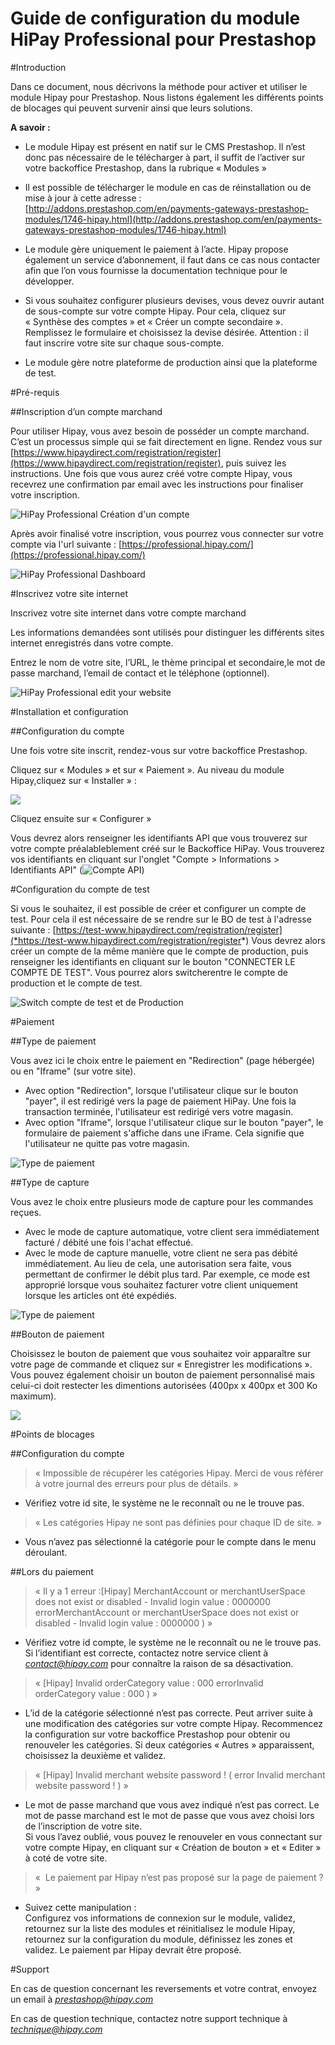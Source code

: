 # Guide de configuration du module HiPay Professional pour Prestashop


#Introduction

Dans ce document, nous décrivons la méthode pour activer et utiliser le module Hipay pour Prestashop. Nous listons également les différents points de blocages qui peuvent survenir ainsi que leurs solutions.

**A savoir :**

-   Le module Hipay est présent en natif sur le CMS Prestashop. Il n’est
    donc pas nécessaire de le télécharger à part, il suffit de l’activer
    sur votre backoffice Prestashop, dans la rubrique « Modules »

-   Il est possible de télécharger le module en cas de réinstallation ou
    de mise à jour à cette adresse :
    [http://addons.prestashop.com/en/payments-gateways-prestashop-modules/1746-hipay.html](http://addons.prestashop.com/en/payments-gateways-prestashop-modules/1746-hipay.html)

-   Le module gère uniquement le paiement à l’acte. Hipay propose
    également un service d’abonnement, il faut dans ce cas nous
    contacter afin que l’on vous fournisse la documentation technique
    pour le développer.

-   Si vous souhaitez configurer plusieurs devises, vous devez ouvrir
    autant de sous-compte sur votre compte Hipay. Pour cela, cliquez sur
    « Synthèse des comptes » et « Créer un compte secondaire ».
    Remplissez le formulaire et choisissez la devise désirée.
    Attention : il faut inscrire votre site sur chaque sous-compte.

-   Le module gère notre plateforme de production ainsi que la plateforme de test.

#Pré-requis

##Inscription d’un compte marchand

Pour utiliser Hipay, vous avez besoin de posséder un compte marchand. C’est un processus simple qui se fait directement en ligne. Rendez vous sur [https://www.hipaydirect.com/registration/register](https://www.hipaydirect.com/registration/register), puis suivez les instructions. Une fois que vous aurez créé votre compte Hipay, vous recevrez une confirmation par email avec les instructions pour finaliser votre inscription.

![HiPay Professional Création d'un compte](images/hipay-professional-creation-compte.png)

Après avoir finalisé votre inscription, vous pourrez vous connecter sur votre compte via l'url suivante : [https://professional.hipay.com/](https://professional.hipay.com/)

![HiPay Professional Dashboard](images/dashboard-new.png) 

#Inscrivez votre site internet

Inscrivez votre site internet dans votre compte marchand

Les informations demandées sont utilisés pour distinguer les
différents sites internet enregistrés dans votre compte.

Entrez le nom de votre site, l’URL, le thème principal et secondaire,le mot de passe marchand, l’email de contact et le téléphone
(optionnel).

![HiPay Professional edit your website](images/edit_website-new.png)

#Installation et configuration

##Configuration du compte

Une fois votre site inscrit, rendez-vous sur votre backoffice
Prestashop.

Cliquez sur « Modules » et sur « Paiement ». Au niveau du module Hipay,cliquez sur « Installer » :

![](images/install-sdk.png)

Cliquez ensuite sur « Configurer »

Vous devrez alors renseigner les identifiants API que vous trouverez sur votre compte préalableblement créé sur le Backoffice HiPay. Vous trouverez vos identifiants en cliquant sur l'onglet "Compte > Informations > Identifiants API" (![Compte API](images/api-compte.png))

#Configuration du compte de test

Si vous le souhaitez, il est possible de créer et configurer un compte de test. Pour cela il est nécessaire de se rendre sur le BO de test à l'adresse suivante : [https://test-www.hipaydirect.com/registration/register](*https://test-www.hipaydirect.com/registration/register*)
Vous devrez alors créer un compte de la même manière que le compte de production, puis renseigner les identifiants en cliquant sur le bouton "CONNECTER LE COMPTE DE TEST".
Vous pourrez alors switcherentre le compte de production et le compte de test.

![Switch compte de test et de Production](images/bouton-compte-test.png)

#Paiement

##Type de paiement

Vous avez ici le choix entre le paiement en "Redirection" (page hébergée) ou en "Iframe" (sur votre site).

- Avec option "Redirection", lorsque l'utilisateur clique sur le bouton "payer", il est redirigé vers la page de paiement HiPay. Une fois la transaction terminée, l'utilisateur est redirigé vers votre magasin.
- Avec option "Iframe", lorsque l'utilisateur clique sur le bouton "payer", le formulaire de paiement s'affiche dans une iFrame. Cela signifie que l'utilisateur ne quitte pas votre magasin.

![Type de paiement](images/hosted-iframe.png)

##Type de capture

Vous avez le choix entre plusieurs mode de capture pour les commandes reçues.

- Avec le mode de capture automatique, votre client sera immédiatement facturé / débité une fois l'achat effectué.
- Avec le mode de capture manuelle, votre client ne sera pas débité immédiatement. Au lieu de cela, une autorisation sera faite, vous permettant de confirmer le débit plus tard. Par exemple, ce mode est approprié lorsque vous souhaitez facturer votre client uniquement lorsque les articles ont été expédiés.

![Type de paiement](images/type-de-capture.png)

##Bouton de paiement

Choisissez le bouton de paiement que vous souhaitez voir apparaître sur votre page de commande et cliquez sur « Enregistrer les modifications ».
Vous pouvez également choisir un bouton de paiement personnalisé mais celui-ci doit restecter les dimentions autorisées (400px x 400px et 300 Ko maximum).

![](images/bouton-de-paiement.png)

#Points de blocages

##Configuration du compte

> « Impossible de récupérer les catégories Hipay. Merci de vous référer
> à votre journal des erreurs pour plus de détails. »

-   Vérifiez votre id site, le système ne le reconnaît ou ne le
    trouve pas.

> « Les catégories Hipay ne sont pas définies pour chaque ID de site. »

-   Vous n’avez pas sélectionné la catégorie pour le compte dans le
    menu déroulant.

##Lors du paiement

> « Il y a 1 erreur :\[Hipay\] MerchantAccount or merchantUserSpace does
> not exist or disabled - Invalid login value : 0000000
> errorMerchantAccount or merchantUserSpace does not exist or disabled -
> Invalid login value : 0000000 ) »

-   Vérifiez votre id compte, le système ne le reconnaît ou ne le trouve
    pas.\
    Si l’identifiant est correcte, contactez notre service client à
    [*contact@hipay.com*](mailto:contact@hipay.com) pour connaître la
    raison de sa désactivation.

> « \[Hipay\] Invalid orderCategory value : 000 errorInvalid
> orderCategory value : 000 ) »

-   L’id de la catégorie sélectionné n’est pas correcte. Peut arriver
    suite à une modification des catégories sur votre compte Hipay.
    Recommencez la configuration sur votre backoffice Prestashop pour
    obtenir ou renouveler les catégories. Si deux catégories « Autres »
    apparaissent, choisissez la deuxième et validez.

> « \[Hipay\] Invalid merchant website password ! ( error Invalid
> merchant website password ! ) »

-   Le mot de passe marchand que vous avez indiqué n’est pas correct. Le
    mot de passe marchand est le mot de passe que vous avez choisi lors
    de l’inscription de votre site.\
    Si vous l’avez oublié, vous pouvez le renouveler en vous connectant
    sur votre compte Hipay, en cliquant sur « Création de bouton » et «
    Editer » à coté de votre site.

> «  Le paiement par Hipay n’est pas proposé sur la page de paiement ? »

-   Suivez cette manipulation :\
    Configurez vos informations de connexion sur le module, validez,
    retournez sur la liste des modules et réinitialisez le module Hipay,
    retournez sur la configuration du module, définissez les zones
    et validez. Le paiement par Hipay devrait être proposé.

#Support

En cas de question concernant les reversements et votre contrat, envoyez un email à [*prestashop@hipay.com*](mailto:prestashop@hipay.com)

En cas de question technique, contactez notre support technique à [*technique@hipay.com*](mailto:technique@hipay.com)
